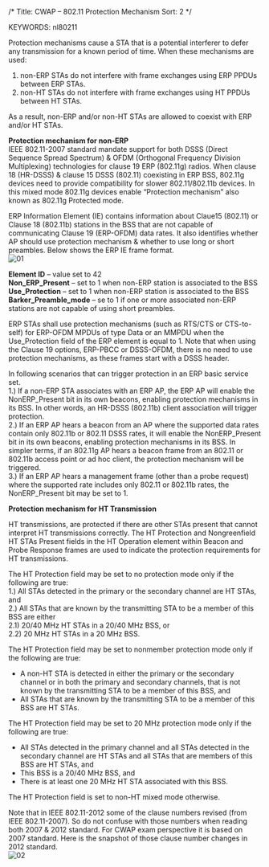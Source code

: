 /*
 Title: CWAP – 802.11 Protection Mechanism
 Sort: 2
 */
 
KEYWORDS: nl80211

Protection mechanisms cause a STA that is a potential interferer to defer any transmission for a known period of time. When these mechanisms are used:  
1. non-ERP STAs do not interfere with frame exchanges using ERP PPDUs between ERP STAs.  
2. non-HT STAs do not interfere with frame exchanges using HT PPDUs between HT STAs.  

As a result, non-ERP and/or non-HT STAs are allowed to coexist with ERP and/or HT STAs.  

**Protection mechanism for non-ERP**   
IEEE 802.11-2007 standard mandate support for both DSSS (Direct Sequence Spread Spectrum) & OFDM (Orthogonal Frequency Division Multiplexing) technologies for clause 19 ERP (802.11g) radios. When clause 18 (HR-DSSS) & clause 15 DSSS (802.11) coexisting in ERP BSS, 802.11g devices need to provide compatibility for slower 802.11/802.11b devices. In this mixed mode 802.11g devices enable “Protection mechanism” also known as 802.11g Protected mode.  

ERP Information Element (IE) contains information about Claue15 (802.11) or Clause 18 (802.11b) stations in the BSS that are not capable of communicating Clause 19 (ERP-OFDM) data rates. It also identifies whether AP should use protection mechanism & whether to use long or short preambles. Below shows the ERP IE frame format.  
![01](%image_url%/2016/2016022401.png)

**Element ID** – value set to 42  
**Non_ERP_Present** – set to 1 when non-ERP station is associated to the BSS  
**Use_Protection** – set to 1 when non-ERP station is associated to the BSS  
**Barker_Preamble_mode** – se to 1 if one or more associated non-ERP stations are not capable of using short preambles.  

ERP STAs shall use protection mechanisms (such as RTS/CTS or CTS-to-self) for
ERP-OFDM MPDUs of type Data or an MMPDU when the Use_Protection field of the ERP element is equal to 1. Note that when using the Clause 19 options, ERP-PBCC or DSSS-OFDM, there is no need to use protection mechanisms, as these frames start with a DSSS header.

In following scenarios that can trigger protection in an ERP basic service set.  
1.)  If a non-ERP STA associates with an ERP AP, the ERP AP will enable the NonERP_Present bit in its own beacons, enabling protection mechanisms in its BSS. In other words, an HR-DSSS (802.11b) client association will trigger protection.  
2.) If an ERP AP hears a beacon from an AP where the supported data rates contain only 802.11b or 802.11 DSSS rates, it will enable the NonERP_Present bit in its own beacons, enabling protection mechanisms in its BSS. In simpler terms, if an 802.11g AP hears a beacon frame from an 802.11 or 802.11b access point or ad hoc client, the protection mechanism will be triggered.   
3.) If an ERP AP hears a management frame (other than a probe request) where the supported rate includes only 802.11 or 802.11b rates, the NonERP_Present bit may be set to 1.  

**Protection mechanism for HT Transmission**

HT transmissions, are protected if there are other STAs present that cannot interpret HT transmissions correctly. The HT Protection and Nongreenfield HT STAs Present fields in the HT Operation element within Beacon and Probe Response frames are used to indicate the protection requirements for HT transmissions.  

The HT Protection field may be set to no protection mode only if the following are true:  
1.) All STAs detected in the primary or the secondary channel are HT STAs, and  
2.) All STAs that are known by the transmitting STA to be a member of this BSS are either  
2.1) 20/40 MHz HT STAs in a 20/40 MHz BSS, or  
2.2) 20 MHz HT STAs in a 20 MHz BSS.  

The HT Protection field may be set to nonmember protection mode only if the following are true:  
- A non-HT STA is detected in either the primary or the secondary channel or in both the primary and secondary channels, that is not known by the transmitting STA to be a member of this BSS, and  
- All STAs that are known by the transmitting STA to be a member of this BSS are HT STAs.  

The HT Protection field may be set to 20 MHz protection mode only if the following are true:  
- All STAs detected in the primary channel and all STAs detected in the secondary channel are HT STAs and all STAs that are members of this BSS are HT STAs, and  
- This BSS is a 20/40 MHz BSS, and  
- There is at least one 20 MHz HT STA associated with this BSS.  

The HT Protection field is set to non-HT mixed mode otherwise.  

Note that in IEEE 802.11-2012 some of the clause numbers revised (from IEEE 802.11-2007). So do not confuse with those numbers when reading both 2007 & 2012 standard. For CWAP exam perspective it is based on 2007 standard. Here is the snapshot of those clause number changes in 2012 standard.  
![02](%image_url%/2016/2016022402.png)
